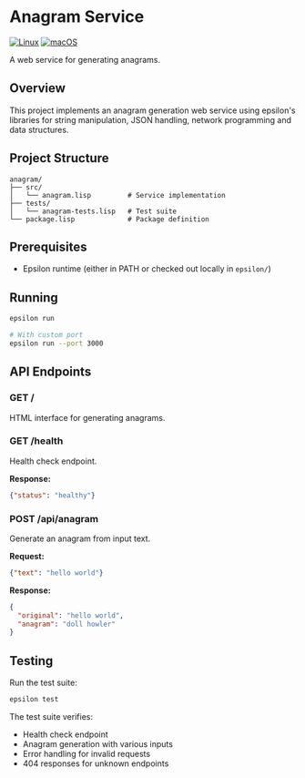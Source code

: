 # Anagram Service

[![Linux](https://github.com/jbouwman/anagram/actions/workflows/test-linux.yml/badge.svg)](https://github.com/jbouwman/anagram/actions/workflows/test-linux.yml)
[![macOS](https://github.com/jbouwman/anagram/actions/workflows/test-macos.yml/badge.svg)](https://github.com/jbouwman/anagram/actions/workflows/test-macos.yml)

A web service for generating anagrams.

## Overview

This project implements an anagram generation web service using
epsilon's libraries for string manipulation, JSON handling, network
programming and data structures.

## Project Structure

```
anagram/
├── src/
│   └── anagram.lisp         # Service implementation
├── tests/
│   └── anagram-tests.lisp   # Test suite
└── package.lisp             # Package definition
```

## Prerequisites

- Epsilon runtime (either in PATH or checked out locally in `epsilon/`)

## Running

```bash
epsilon run

# With custom port
epsilon run --port 3000
```

## API Endpoints

### GET /
HTML interface for generating anagrams.

### GET /health
Health check endpoint.

**Response:**
```json
{"status": "healthy"}
```

### POST /api/anagram
Generate an anagram from input text.

**Request:**
```json
{"text": "hello world"}
```

**Response:**
```json
{
  "original": "hello world",
  "anagram": "doll howler"
}
```

## Testing

Run the test suite:

```bash
epsilon test
```

The test suite verifies:
- Health check endpoint
- Anagram generation with various inputs
- Error handling for invalid requests
- 404 responses for unknown endpoints
